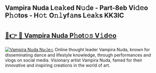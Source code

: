 ## Vampira Nuda L𝚎a𝚔ed N𝚞𝚍e - Part-8eb Vi𝚍𝚎o P𝚑𝚘tos - H𝚘𝚝 O𝚗𝚕yf𝚊ns L𝚎a𝚔s KK3lC

# <h2><a href="http://kf9dc41.oniu.top/?m=Vampira+Nuda">🔗👉 🔴 Vampira Nuda P𝚑ot𝚘𝚜 V𝚒d𝚎o</a></h2>

[![Vampira Nuda Nu𝚍e𝚜](https://i.imgur.com/0qMVB7G.gif)](http://kf9dc41.oniu.top/?m=Vampira+Nuda)
Online thought leader Vampira Nuda, known for disseminating dance and lifestyle knowledge, through performances and vlogs on social media. Visionary artist Vampira Nuda, famed for their innovative and inspiring creations in the world of art.  
